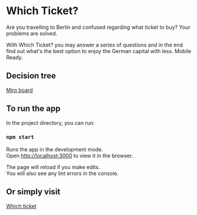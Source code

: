 # Which Ticket?

Are you travelling to Berlin and confused regarding what ticket to buy?
Your problems are solved.

With Which Ticket? you may answer a series of questions and in the end find out what's the best option to enjoy the German capital with less. Mobile Ready.

## Decision tree

[Miro board](https://miro.com/app/board/o9J_lGBmTaQ=/)

## To run the app

In the project directory, you can run:

### `npm start`

Runs the app in the development mode.\
Open [http://localhost:3000](http://localhost:3000) to view it in the browser.

The page will reload if you make edits.\
You will also see any lint errors in the console.

## Or simply visit

[Which ticket](https://which-ticket.netlify.app/)